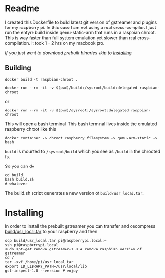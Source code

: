 # Readme

I created this Dockerfile to build latest git version of gstreamer and plugins for my raspberry pi.
In this case I am not using a real cross-compiler. I just run the entyre build inside
qemu-static-arm that runs in a raspbian chroot. 
This is way faster than full system emulation yet slower than real cross-compilation.
It took 1 - 2 hrs on my macbook pro.

*If you just want to download prebuilt binaries skip to [Installing](#installing)*

## Building

    docker build -t raspbian-chroot .

    docker run --rm -it -v $(pwd)/build:/sysroot/build:delegated raspbian-chroot

or

    docker run --rm -it -v $(pwd)/sysroot:/sysroot:delegated raspbian-chroot

This will open a bash terminal.
This bash terminal lives inside the emulated raspberry chroot like this

    docker container -> chroot raspberry filesystem -> qemu-arm-static -> bash

`build` is mounted to `/sysroot/build` which you see as `/build` in the chrooted fs.

So you can do

    cd build
    bash build.sh
    # whatever

The build.sh script generates a new version of `build/usr_local.tar`.

# Installing

In order to install the prebuilt gstreamer you can transfer and decompress 
[build/usr_local.tar](https://github.com/davibe/docker-gstreamer-raspbian-build/raw/master/build/usr_local.tar)
to your raspberry and then

    scp build/usr_local.tar pi@raspberrypi.local:~
    ssh pi@raspberrypi.local
    sudo apt-get remove gstreamer-1.0 # remove raspbian version of gstreamer
    cd /
    tar -xvf /home/pi/usr_local.tar
    export LD_LIBRARY_PATH=/usr/local/lib
    gst-inspect-1.0 --version # enjoy

